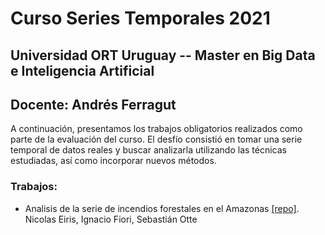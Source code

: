 # Curso Series Temporales 2021

## Universidad ORT Uruguay -- Master en Big Data e Inteligencia Artificial

## Docente: Andrés Ferragut

A continuación, presentamos los trabajos obligatorios realizados como parte de la evaluación del curso.
El desfío consistió en tomar una serie temporal de datos reales y buscar analizarla utilizando las técnicas estudiadas, así como incorporar nuevos métodos.

### Trabajos:

* Analisis de la serie de incendios forestales en el Amazonas [[repo]](https://github.com/SeriesTemporales2021/obligatorio-apst-eiris_fiori_otte).
  Nicolas Eiris, Ignacio Fiori, Sebastián Otte
 
 
